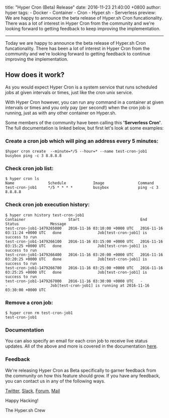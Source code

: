 title: "Hyper Cron (Beta) Release"
date: 2016-11-23 21:40:00 +0800
author: hyper
tags:
    - Docker
    - Container
    - Cron
    - Hyper.sh
    - Serverless
preview: We are happy to announce the beta release of Hyper.sh Cron funcationality. There was a lot of interest in Hyper Cron from the community and we're looking forward to getting feedback to keep improving the implementation.

---

Today we are happy to announce the beta release of Hyper.sh Cron funcationality. There has been a lot of interest in Hyper Cron from the community and we're looking forward to getting feedback to continue improving the implementation.

## How does it work?

As you would expect Hyper Cron is a system service that runs scheduled jobs at given intervals or times, just like the cron unix service.

With Hyper Cron however, you can run any command in a container at given intervals or times and you only pay (per second!) when the cron job is running, just as with any other container on Hyper.sh.

Some members of the community have been calling this **'Serverless Cron'**. The full documentation is linked below, but first let's look at some examples:

### Create a cron job which will ping an address every 5 minutes:

```
$hyper cron create  --minute=*/5 --hour=* --name test-cron-job1 busybox ping -c 3 8.8.8.8
```

### Check cron job list:
```
$ hyper cron ls
Name               Schedule            Image               Command
test-cron-job1     */5 * * * *         busybox             ping -c 3 8.8.8.8
```

### Check cron job execution history:
```
$ hyper cron history test-cron-job1
Container                   Start                           End                             Status              Message
test-cron-job1-1479265800   2016-11-16 03:10:00 +0000 UTC   2016-11-16 03:11:24 +0000 UTC   done                Job[test-cron-job1] is success to run
test-cron-job1-1479266100   2016-11-16 03:15:00 +0000 UTC   2016-11-16 03:15:25 +0000 UTC   done                Job[test-cron-job1] is success to run
test-cron-job1-1479266400   2016-11-16 03:20:00 +0000 UTC   2016-11-16 03:20:25 +0000 UTC   done                Job[test-cron-job1] is success to run
test-cron-job1-1479266700   2016-11-16 03:25:00 +0000 UTC   2016-11-16 03:25:25 +0000 UTC   done                Job[test-cron-job1] is success to run
test-cron-job1-1479267000   2016-11-16 03:30:00 +0000 UTC   -                               -                   Job[test-cron-job1] is running at 2016-11-16 03:30:00 +0000 UTC
```

### Remove a cron job:
```
$ hyper cron rm test-cron-job1
test-cron-job1
```

### Documentation

You can also specify an email for each cron job to receive live status updates. All of the above and more is covered in the documentation [here](https://docs.hyper.sh/Feature/container/cron.html).

### Feedback

We're releasing Hyper Cron as Beta specifically to garner feedback from the community on how this feature should grow. If you have any feedback, you can contact us in any of the following ways.

[Twitter](https://twitter.com/hyper_sh), [Slack](https://slack.hyper.sh/), [Forum](https://forum.hyper.sh/), [Mail](mailto:talk@hyper.sh)

Happy Hacking!

The Hyper.sh Crew
